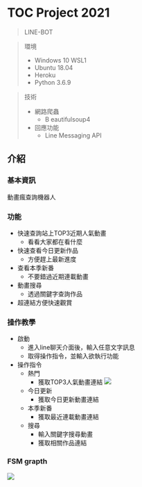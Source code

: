 # TOC Project 2021
> LINE-BOT

> 環境
>   - Windows 10 WSL1
>   - Ubuntu 18.04
>   - Heroku
>   - Python 3.6.9

> 技術
>   - 網路爬蟲
>     - B eautifulsoup4
>   - 回應功能
>     - Line Messaging API
## 介紹
### 基本資訊

動畫瘋查詢機器人

### 功能
- 快速查詢站上TOP3近期人氣動畫
  - 看看大家都在看什麼
- 快速查看今日更新作品
  - 方便趕上最新進度
- 查看本季新番
  - 不要錯過近期連載動畫
- 動畫搜尋
  - 透過關鍵字查詢作品
- 超連結方便快速觀賞
  
### 操作教學
- 啟動
  - 進入line聊天介面後，輸入任意文字訊息
  - 取得操作指令，並輸入欲執行功能
- 操作指令
  - 熱門
    - 獲取TOP3人氣動畫連結
    ![](https://i.imgur.com/FExKQuV.jpg)
  - 今日更新
    - 獲取今日更新動畫連結
  - 本季新番
    - 獲取最近連載動畫連結
  - 搜尋
    - 輸入關鍵字搜尋動畫
    - 獲取相關作品連結

### FSM grapth
![](https://i.imgur.com/nf5HLi1.png)
  






